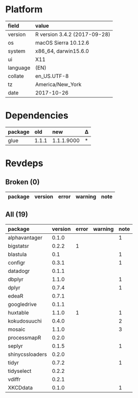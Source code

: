 # Platform

|field    |value                        |
|:--------|:----------------------------|
|version  |R version 3.4.2 (2017-09-28) |
|os       |macOS Sierra 10.12.6         |
|system   |x86_64, darwin15.6.0         |
|ui       |X11                          |
|language |(EN)                         |
|collate  |en_US.UTF-8                  |
|tz       |America/New_York             |
|date     |2017-10-26                   |

# Dependencies

|package |old   |new        |Δ  |
|:-------|:-----|:----------|:--|
|glue    |1.1.1 |1.1.1.9000 |*  |

# Revdeps

## Broken (0)

|package |version |error |warning |note |
|:-------|:-------|:-----|:-------|:----|

## All (19)

|package         |version |error |warning |note |
|:---------------|:-------|:-----|:-------|:----|
|alphavantager   |0.1.0   |      |        |1    |
|bigstatsr       |0.2.2   |1     |        |     |
|blastula        |0.1     |      |        |1    |
|configr         |0.3.1   |      |        |1    |
|datadogr        |0.1.1   |      |        |     |
|dbplyr          |1.1.0   |      |        |1    |
|dplyr           |0.7.4   |      |        |1    |
|edeaR           |0.7.1   |      |        |     |
|googledrive     |0.1.1   |      |        |     |
|huxtable        |1.1.0   |1     |        |1    |
|kokudosuuchi    |0.4.0   |      |        |2    |
|mosaic          |1.1.0   |      |        |3    |
|processmapR     |0.2.0   |      |        |     |
|seplyr          |0.1.5   |      |        |1    |
|shinycssloaders |0.2.0   |      |        |     |
|tidyr           |0.7.2   |      |        |1    |
|tidyselect      |0.2.2   |      |        |     |
|vdiffr          |0.2.1   |      |        |     |
|XKCDdata        |0.1.0   |      |        |1    |

